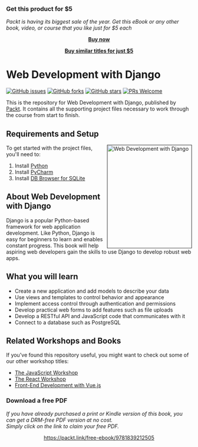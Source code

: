 
### Get this product for $5

<i>Packt is having its biggest sale of the year. Get this eBook or any other book, video, or course that you like just for $5 each</i>


<b><p align='center'>[Buy now](https://packt.link/9781839212505)</p></b>


<b><p align='center'>[Buy similar titles for just $5](https://subscription.packtpub.com/search)</p></b>


# Web Development with Django
[![GitHub issues](https://img.shields.io/github/issues/PacktPublishing/Web-Development-with-Django.svg)](https://github.com/PacktPublishing/Web-Development-with-Django/issues)
[![GitHub forks](https://img.shields.io/github/forks/PacktPublishing/Web-Development-with-Django)](https://github.com/PacktPublishing/Web-Development-with-Django/network)
[![GitHub stars](https://img.shields.io/github/stars/PacktPublishing/Web-Development-with-Django.svg)](https://github.com/PacktPublishing/Web-Development-with-Django/stargazers)
[![PRs Welcome](https://img.shields.io/badge/PRs-welcome-brightgreen.svg)](https://github.com/PacktPublishing/Web-Development-with-Django/pulls)

This is the repository for Web Development with Django, published by [Packt](https://www.packtpub.com/?utm_source=github). It contains all the supporting project files necessary to work through the course from start to finish.

## Requirements and Setup
<a href=""><img src="https://github.com/PacktPublishing/Web-Development-with-Django/blob/master/Web%20Development%20with%20Django.png" alt="Web Development with Django" height="280px" width="230px" align="right" this.target="_blank"></a>

To get started with the project files, you'll need to:
1. Install [Python](https://www.python.org/downloads/)
2. Install [PyCharm](https://www.jetbrains.com/help/pycharm/installation-guide.html#standalone)
3. Install [DB Browser for SQLite](https://sqlitebrowser.org/dl/)


## About Web Development with Django
Django is a popular Python-based framework for web application development. Like Python, Django is easy for beginners to learn and enables constant progress. This book will help aspiring web developers gain the skills to use Django to develop robust web apps. 

## What you will learn
* Create a new application and add models to describe your data  
* Use views and templates to control behavior and appearance 
* Implement access control through authentication and permissions 
* Develop practical web forms to add features such as file uploads 
* Develop a RESTful API and JavaScript code that communicates with it 
* Connect to a database such as PostgreSQL 

## Related Workshops and Books
If you've found this repository useful, you might want to check out some of our other workshop titles:
* [The JavaScript Workshop](https://www.amazon.com/JavaScript-Workshop-Interactive-Approach-Learning-ebook/dp/B0824584WF/ref=sr_1_1?dchild=1&keywords=The%20JavaScript%20Workshop&qid=1611056880&sr=8-1&utm_source=GitHub&utm_medium=Repository&utm_campaign=9781838641917&utm_term=JavaScript&utm_content=The%20JavaScript%20Workshop)
* [The React Workshop](https://www.amazon.com/React-Workshop-Interactive-Approach-Learning-ebook/dp/B082VG6JCL/ref=sr_1_1?dchild=1&keywords=The%20React%20Workshop&qid=1611056710&sr=8-1&utm_source=GitHub&utm_medium=Repository&utm_campaign=9781838645564&utm_term=React&utm_content=The%20React%20Workshop)
* [Front-End Development with Vue.js](https://www.amazon.com/Front-End-Development-Projects-Vue-js-applications-dp-1838984828/dp/1838984828/ref=mt_other?_encoding=UTF8&me=&qid=1611065499&utm_source=github&utm_medium=repository&utm_campaign=9781838984823&utm_term=Vue&utm_content=Front-End%20Development%20Projects%20with%20Vue.js)
### Download a free PDF

 <i>If you have already purchased a print or Kindle version of this book, you can get a DRM-free PDF version at no cost.<br>Simply click on the link to claim your free PDF.</i>
<p align="center"> <a href="https://packt.link/free-ebook/9781839212505">https://packt.link/free-ebook/9781839212505 </a> </p>